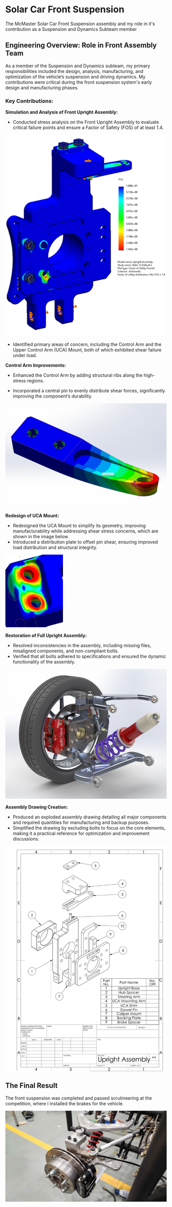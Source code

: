# Solar Car Front Suspension
The McMaster Solar Car Front Suspension assembly and my role in it's contribution as a Suspension and Dynamics Subteam member

## Engineering Overview: Role in Front Assembly Team

As a member of the Suspension and Dynamics subteam, my primary responsibilities included the design, analysis, manufacturing, and optimization of the vehicle’s suspension and driving dynamics. My contributions were critical during the front suspension system's early design and manufacturing phases.  
### Key Contributions:

**Simulation and Analysis of Front Upright Assembly:**

+ Conducted stress analysis on the Front Upright Assembly to evaluate critical failure points and ensure a Factor of Safety (FOS) of at least 1.4.

![Upright Assembly FEA](Assets/susp2.png)

+ Identified primary areas of concern, including the Control Arm and the Upper Control Arm (UCA) Mount, both of which exhibited shear failure under load.  

**Control Arm Improvements:**

+ Enhanced the Control Arm by adding structural ribs along the high-stress regions.  
- Incorporated a central pin to evenly distribute shear forces, significantly improving the component’s durability.

![Control Arm](Assets/susp3.png) 

**Redesign of UCA Mount:**

- Redesigned the UCA Mount to simplify its geometry, improving manufacturability while addressing shear stress concerns, which are shown in the image below.  
- Introduced a distribution plate to offset pin shear, ensuring improved load distribution and structural integrity.  

![UCA Mount](Assets/susp4.png)

**Restoration of Full Upright Assembly:**

- Resolved inconsistencies in the assembly, including missing files, misaligned components, and non-compliant bolts.  
- Verified that all bolts adhered to specifications and ensured the dynamic functionality of the assembly.

![Full Front Assembly](Assets/susp1.jpg)

**Assembly Drawing Creation:**

- Produced an exploded assembly drawing detailing all major components and required quantities for manufacturing and backup purposes.  
- Simplified the drawing by excluding bolts to focus on the core elements, making it a practical reference for optimization and improvement discussions.  

![Front Assembly Drawing](Assets/susp5.png)

## The Final Result

The front suspension was completed and passed scrutineering at the competition, where I installed the brakes for the vehicle. 

![Front Assembly Completed](Assets/susp6.jpg)
